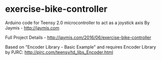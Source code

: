 # exercise-bike-controller
Arduino code for Teensy 2.0 microcontroller to act as a joystick axis
By Jaymis - http://jaymis.com

Full Project Details - http://jaymis.com/2016/06/exercise-bike-controller

Based on "Encoder Library - Basic Example" and requires Encoder Library by 
PJRC: http://pjrc.com/teensy/td_libs_Encoder.html
